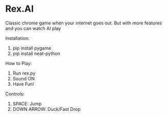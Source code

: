 # Rex.AI
Classic chrome game when your internet goes out. But with more features and you can watch AI play 

Installation:
1. pip install pygame
2. pip install neat-python

How to Play:
1. Run rex.py
4. Sound ON
5. Have Fun!

Controls:
1. SPACE: Jump
2. DOWN ARROW: Duck/Fast Drop
